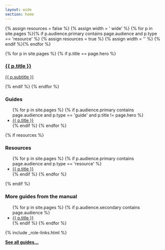 ```yaml
---
layout: wide
section: home
---
```


{% assign resources = false %}
{% assign width = ' wide' %}
{% for p in site.pages %}{% if p.audience.primary contains page.audience and p.type == 'resource' %}
{% assign resources = true %}
{% assign width = '' %}
{% endif %}{% endfor %}

<div class="home-page-promos">
  <div class="hero topic">

  {% for p in site.pages %}
    {% if p.title == page.hero %}
    <a href="{{ p.url }}">
      <h3>{{ p.title }}</h3>
      <p>{{ p.subtitle }}</p>
    </a>
    {% endif %}
  {% endfor %}

  </div>
  <div class="topic{{ width }}">
    <h3>Guides</h3>
    <ul>
    {% for p in site.pages %}
      {% if p.audience.primary contains page.audience and p.type == 'guide' and p.title != page.hero %}
      <li> 
          <a href="{{ p.url }}">{{ p.title }}</a>
      </li>
      {% endif %}
    {% endfor %}
    </ul>
  </div>

{% if resources %}
  <div class="topic">
    <h3>Resources</h3>
    <ul>
    {% for p in site.pages %}
      {% if p.audience.primary contains page.audience and p.type == 'resource' %}
      <li> 
          <a href="{{ p.url }}">{{ p.title }}</a>
      </li>
      {% endif %}
    {% endfor %}
    </ul>
  </div>
{% endif %}

</div>


<div class="topic">
  <h3>More guides from the manual</h3>
<ul>
{% for p in site.pages %}
  {% if p.audience.secondary contains page.audience %}
  <li> 
      <a href="{{ p.url }}" title="{{ p.subtitle }}">{{ p.title }}</a>
  </li>
  {% endif %}
{% endfor %}
</ul>
</div>

{% include _role-links.html %}

<p><strong><a href="/all-guides">See all guides...</a></strong></p>
